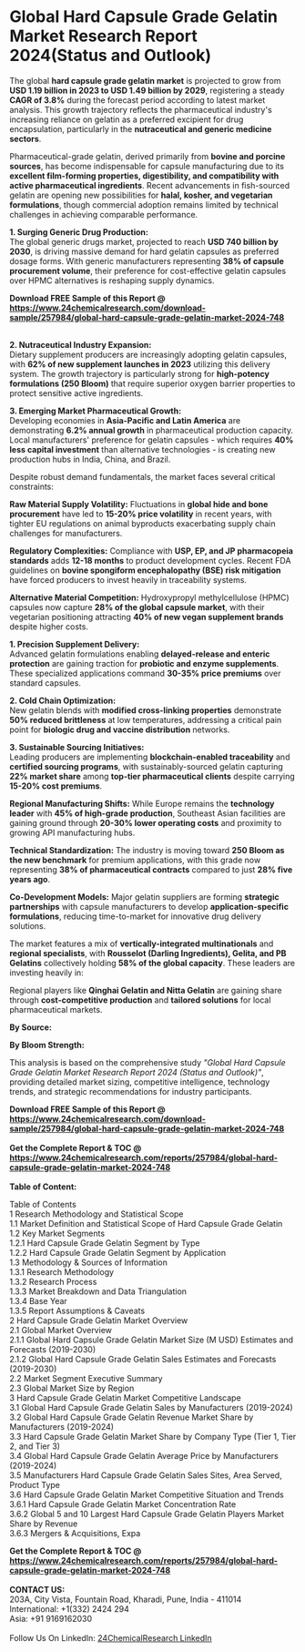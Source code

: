 <h1>Global Hard Capsule Grade Gelatin Market Research Report 2024(Status and Outlook)</h1><p>The global <strong>hard capsule grade gelatin market</strong> is projected to grow from <strong>USD 1.19 billion in 2023 to USD 1.49 billion by 2029</strong>, registering a steady <strong>CAGR of 3.8%</strong> during the forecast period according to latest market analysis. This growth trajectory reflects the pharmaceutical industry's increasing reliance on gelatin as a preferred excipient for drug encapsulation, particularly in the <strong>nutraceutical and generic medicine sectors</strong>.</p><p>Pharmaceutical-grade gelatin, derived primarily from <strong>bovine and porcine sources</strong>, has become indispensable for capsule manufacturing due to its <strong>excellent film-forming properties, digestibility, and compatibility with active pharmaceutical ingredients</strong>. Recent advancements in fish-sourced gelatin are opening new possibilities for <strong>halal, kosher, and vegetarian formulations</strong>, though commercial adoption remains limited by technical challenges in achieving comparable performance.</p><p><strong>1. Surging Generic Drug Production:</strong><br>
The global generic drugs market, projected to reach <strong>USD 740 billion by 2030</strong>, is driving massive demand for hard gelatin capsules as preferred dosage forms. With generic manufacturers representing <strong>38% of capsule procurement volume</strong>, their preference for cost-effective gelatin capsules over HPMC alternatives is reshaping supply dynamics.</p><div><b>Download FREE Sample of this Report @ 
            <a href="https://www.24chemicalresearch.com/download-sample/257984/global-hard-capsule-grade-gelatin-market-2024-748">
            https://www.24chemicalresearch.com/download-sample/257984/global-hard-capsule-grade-gelatin-market-2024-748</a></b></div><br><p><strong>2. Nutraceutical Industry Expansion:</strong><br>
Dietary supplement producers are increasingly adopting gelatin capsules, with <strong>62% of new supplement launches in 2023</strong> utilizing this delivery system. The growth trajectory is particularly strong for <strong>high-potency formulations (250 Bloom)</strong> that require superior oxygen barrier properties to protect sensitive active ingredients.</p><p><strong>3. Emerging Market Pharmaceutical Growth:</strong><br>
Developing economies in <strong>Asia-Pacific and Latin America</strong> are demonstrating <strong>6.2% annual growth</strong> in pharmaceutical production capacity. Local manufacturers' preference for gelatin capsules - which requires <strong>40% less capital investment</strong> than alternative technologies - is creating new production hubs in India, China, and Brazil.</p><p>Despite robust demand fundamentals, the market faces several critical constraints:</p><p><strong>Raw Material Supply Volatility:</strong> Fluctuations in <strong>global hide and bone procurement</strong> have led to <strong>15-20% price volatility</strong> in recent years, with tighter EU regulations on animal byproducts exacerbating supply chain challenges for manufacturers.</p><p><strong>Regulatory Complexities:</strong> Compliance with <strong>USP, EP, and JP pharmacopeia standards</strong> adds <strong>12-18 months</strong> to product development cycles. Recent FDA guidelines on <strong>bovine spongiform encephalopathy (BSE) risk mitigation</strong> have forced producers to invest heavily in traceability systems.</p><p><strong>Alternative Material Competition:</strong> Hydroxypropyl methylcellulose (HPMC) capsules now capture <strong>28% of the global capsule market</strong>, with their vegetarian positioning attracting <strong>40% of new vegan supplement brands</strong> despite higher costs.</p><p><strong>1. Precision Supplement Delivery:</strong><br>
Advanced gelatin formulations enabling <strong>delayed-release and enteric protection</strong> are gaining traction for <strong>probiotic and enzyme supplements</strong>. These specialized applications command <strong>30-35% price premiums</strong> over standard capsules.</p><p><strong>2. Cold Chain Optimization:</strong><br>
New gelatin blends with <strong>modified cross-linking properties</strong> demonstrate <strong>50% reduced brittleness</strong> at low temperatures, addressing a critical pain point for <strong>biologic drug and vaccine distribution</strong> networks.</p><p><strong>3. Sustainable Sourcing Initiatives:</strong><br>
Leading producers are implementing <strong>blockchain-enabled traceability</strong> and <strong>certified sourcing programs</strong>, with sustainably-sourced gelatin capturing <strong>22% market share</strong> among <strong>top-tier pharmaceutical clients</strong> despite carrying <strong>15-20% cost premiums</strong>.</p><p><strong>Regional Manufacturing Shifts:</strong> While Europe remains the <strong>technology leader</strong> with <strong>45% of high-grade production</strong>, Southeast Asian facilities are gaining ground through <strong>20-30% lower operating costs</strong> and proximity to growing API manufacturing hubs.</p><p><strong>Technical Standardization:</strong> The industry is moving toward <strong>250 Bloom as the new benchmark</strong> for premium applications, with this grade now representing <strong>38% of pharmaceutical contracts</strong> compared to just <strong>28% five years ago</strong>.</p><p><strong>Co-Development Models:</strong> Major gelatin suppliers are forming <strong>strategic partnerships</strong> with capsule manufacturers to develop <strong>application-specific formulations</strong>, reducing time-to-market for innovative drug delivery solutions.</p><p>The market features a mix of <strong>vertically-integrated multinationals</strong> and <strong>regional specialists</strong>, with <strong>Rousselot (Darling Ingredients), Gelita, and PB Gelatins</strong> collectively holding <strong>58% of the global capacity</strong>. These leaders are investing heavily in:</p><p>Regional players like <strong>Qinghai Gelatin and Nitta Gelatin</strong> are gaining share through <strong>cost-competitive production</strong> and <strong>tailored solutions</strong> for local pharmaceutical markets.</p><p><strong>By Source:</strong></p><p><strong>By Bloom Strength:</strong></p><p>This analysis is based on the comprehensive study <em>"Global Hard Capsule Grade Gelatin Market Research Report 2024 (Status and Outlook)"</em>, providing detailed market sizing, competitive intelligence, technology trends, and strategic recommendations for industry participants.</p><div><b>Download FREE Sample of this Report @ 
            <a href="https://www.24chemicalresearch.com/download-sample/257984/global-hard-capsule-grade-gelatin-market-2024-748">
            https://www.24chemicalresearch.com/download-sample/257984/global-hard-capsule-grade-gelatin-market-2024-748</a></b></div><br><div><b>Get the Complete Report & TOC @ 
            <a href="https://www.24chemicalresearch.com/reports/257984/global-hard-capsule-grade-gelatin-market-2024-748">
            https://www.24chemicalresearch.com/reports/257984/global-hard-capsule-grade-gelatin-market-2024-748</a></b></div><br>
            <b>Table of Content:</b><p>Table of Contents<br />
1 Research Methodology and Statistical Scope<br />
1.1 Market Definition and Statistical Scope of Hard Capsule Grade Gelatin<br />
1.2 Key Market Segments<br />
1.2.1 Hard Capsule Grade Gelatin Segment by Type<br />
1.2.2 Hard Capsule Grade Gelatin Segment by Application<br />
1.3 Methodology & Sources of Information<br />
1.3.1 Research Methodology<br />
1.3.2 Research Process<br />
1.3.3 Market Breakdown and Data Triangulation<br />
1.3.4 Base Year<br />
1.3.5 Report Assumptions & Caveats<br />
2 Hard Capsule Grade Gelatin Market Overview<br />
2.1 Global Market Overview<br />
2.1.1 Global Hard Capsule Grade Gelatin Market Size (M USD) Estimates and Forecasts (2019-2030)<br />
2.1.2 Global Hard Capsule Grade Gelatin Sales Estimates and Forecasts (2019-2030)<br />
2.2 Market Segment Executive Summary<br />
2.3 Global Market Size by Region<br />
3 Hard Capsule Grade Gelatin Market Competitive Landscape<br />
3.1 Global Hard Capsule Grade Gelatin Sales by Manufacturers (2019-2024)<br />
3.2 Global Hard Capsule Grade Gelatin Revenue Market Share by Manufacturers (2019-2024)<br />
3.3 Hard Capsule Grade Gelatin Market Share by Company Type (Tier 1, Tier 2, and Tier 3)<br />
3.4 Global Hard Capsule Grade Gelatin Average Price by Manufacturers (2019-2024)<br />
3.5 Manufacturers Hard Capsule Grade Gelatin Sales Sites, Area Served, Product Type<br />
3.6 Hard Capsule Grade Gelatin Market Competitive Situation and Trends<br />
3.6.1 Hard Capsule Grade Gelatin Market Concentration Rate<br />
3.6.2 Global 5 and 10 Largest Hard Capsule Grade Gelatin Players Market Share by Revenue<br />
3.6.3 Mergers & Acquisitions, Expa</p><div><b>Get the Complete Report & TOC @ 
            <a href="https://www.24chemicalresearch.com/reports/257984/global-hard-capsule-grade-gelatin-market-2024-748">
            https://www.24chemicalresearch.com/reports/257984/global-hard-capsule-grade-gelatin-market-2024-748</a></b></div><br><b>CONTACT US:</b><br>
            203A, City Vista, Fountain Road, Kharadi, Pune, India - 411014<br>
            International: +1(332) 2424 294<br>
            Asia: +91 9169162030 <br><br>
            Follow Us On LinkedIn: <a href="https://www.linkedin.com/company/24chemicalresearch/">24ChemicalResearch LinkedIn</a>